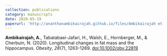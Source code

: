 ```yaml
---
collection: publications
category: manuscripts
date: 2020-05-19
paperurl: 'http://ananthanambikairajah.github.io/files/Ambikairajah et al_2020_Longitudinal Changes in Fat Mass and the Hippocampus_Obesity.pdf'
---
```


<b>Ambikairajah, A.</b>, Tabatabaei-Jafari, H., Walsh, E., Hornberger, M., & Cherbuin, N. (2020). Longitudinal changes in fat mass and the hippocampus. <i>Obesity</i>, <i>28</i>(7), 1263-1269. [doi:10.1002/oby.22819](https://onlinelibrary.wiley.com/doi/abs/10.1002/oby.22819)